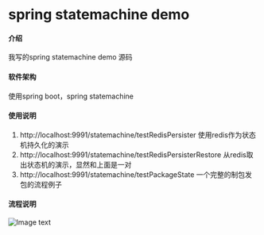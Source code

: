 # spring statemachine demo

#### 介绍
我写的spring statemachine demo 源码

#### 软件架构
使用spring boot，spring statemachine

#### 使用说明

1. http://localhost:9991/statemachine/testRedisPersister 使用redis作为状态机持久化的演示
2. http://localhost:9991/statemachine/testRedisPersisterRestore 从redis取出状态机的演示，显然和上面是一对
3. http://localhost:9991/statemachine/testPackageState 一个完整的制包发包的流程例子

#### 流程说明
![Image text](http://assets.processon.com/chart_image/614f1d23f346fb058d9db33d.png)
